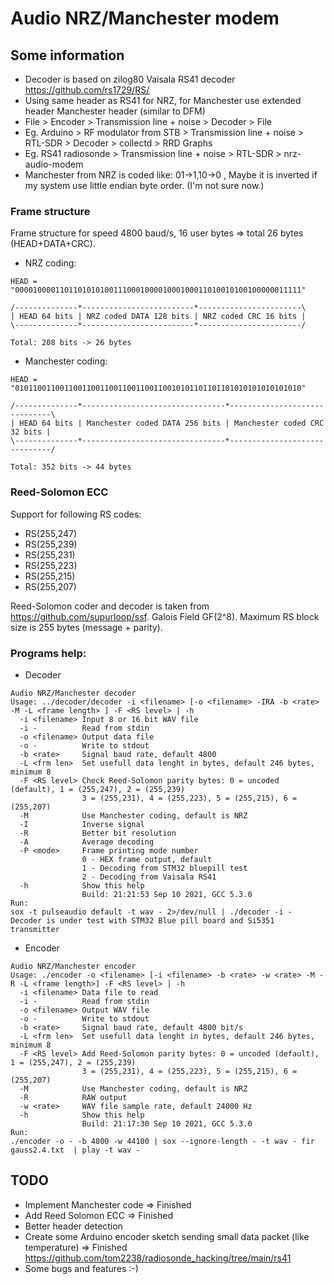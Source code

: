 # Audio NRZ/Manchester modem

## Some information
* Decoder is based on zilog80 Vaisala RS41 decoder https://github.com/rs1729/RS/
* Using same header as RS41 for NRZ, for Manchester use extended header Manchester header (similar to DFM)
* File > Encoder > Transmission line + noise > Decoder > File
* Eg. Arduino > RF modulator from STB > Transmission line + noise > RTL-SDR > Decoder > collectd > RRD Graphs
* Eg. RS41 radiosonde > Transmission line + noise > RTL-SDR > nrz-audio-modem
* Manchester from NRZ is coded like: 01->1,10->0 , Maybe it is inverted if my system use little endian byte order. (I'm not sure now.)

### Frame structure

Frame structure for speed 4800 baud/s, 16 user bytes => total 26 bytes (HEAD+DATA+CRC).
* NRZ coding:

```
HEAD = "0000100001101101010100111000100001000100011010010100100000011111"

/--------------*-------------------------*-----------------------\
| HEAD 64 bits | NRZ coded DATA 128 bits | NRZ coded CRC 16 bits |
\--------------*-------------------------*-----------------------/

Total: 208 bits -> 26 bytes

```

* Manchester coding:
```
HEAD = "0101100110011001100110011001100110010101101101101010101010101010"

/--------------*--------------------------------*------------------------------\
| HEAD 64 bits | Manchester coded DATA 256 bits | Manchester coded CRC 32 bits |
\--------------*--------------------------------*------------------------------/

Total: 352 bits -> 44 bytes

```
### Reed-Solomon ECC
Support for following RS codes:
* RS(255,247)
* RS(255,239)
* RS(255,231)
* RS(255,223)
* RS(255,215)
* RS(255,207)

Reed-Solomon coder and decoder is taken from https://github.com/supurloop/ssf. Galois Field GF(2^8). Maximum RS block size is 255 bytes (message + parity).


### Programs help:
* Decoder
```
Audio NRZ/Manchester decoder
Usage: ../decoder/decoder -i <filename> [-o <filename> -IRA -b <rate> -M -L <frame length> ] -F <RS level> | -h
  -i <filename> Input 8 or 16 bit WAV file
  -i -          Read from stdin
  -o <filename> Output data file
  -o -          Write to stdout
  -b <rate>     Signal baud rate, default 4800
  -L <frm len>  Set usefull data lenght in bytes, default 246 bytes, minimum 8
  -F <RS level> Check Reed-Solomon parity bytes: 0 = uncoded (default), 1 = (255,247), 2 = (255,239)
                3 = (255,231), 4 = (255,223), 5 = (255,215), 6 = (255,207)
  -M            Use Manchester coding, default is NRZ
  -I            Inverse signal
  -R            Better bit resolution
  -A            Average decoding
  -P <mode>     Frame printing mode number
                0 - HEX frame output, default
                1 - Decoding from STM32 bluepill test
                2 - Decoding from Vaisala RS41
  -h            Show this help
                Build: 21:21:53 Sep 10 2021, GCC 5.3.0
Run:
sox -t pulseaudio default -t wav - 2>/dev/null | ./decoder -i -
Decoder is under test with STM32 Blue pill board and Si5351 transmitter
```
	
* Encoder
```
Audio NRZ/Manchester encoder
Usage: ./encoder -o <filename> [-i <filename> -b <rate> -w <rate> -M -R -L <frame length>] -F <RS level> | -h
  -i <filename> Data file to read
  -i -          Read from stdin
  -o <filename> Output WAV file
  -o -          Write to stdout
  -b <rate>     Signal baud rate, default 4800 bit/s
  -L <frm len>  Set usefull data lenght in bytes, default 246 bytes, minimum 8
  -F <RS level> Add Reed-Solomon parity bytes: 0 = uncoded (default), 1 = (255,247), 2 = (255,239)
                3 = (255,231), 4 = (255,223), 5 = (255,215), 6 = (255,207)
  -M            Use Manchester coding, default is NRZ
  -R            RAW output
  -w <rate>     WAV file sample rate, default 24000 Hz
  -h            Show this help
                Build: 21:17:30 Sep 10 2021, GCC 5.3.0
Run:
./encoder -o - -b 4800 -w 44100 | sox --ignore-length - -t wav - fir gauss2.4.txt  | play -t wav -
```	

## TODO
* Implement Manchester code => Finished
* Add Reed Solomon ECC => Finished
* Better header detection
* Create some Arduino encoder sketch sending small data packet (like temperature) => Finished https://github.com/tom2238/radiosonde_hacking/tree/main/rs41
* Some bugs and features :-)
